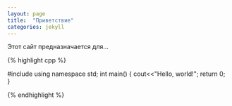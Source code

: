 ```yaml
---
layout: page
title:  "Приветствие"
categories: jekyll
---
```

Этот сайт предназначается для...

{% highlight cpp %}

#include <iostream>
using namespace std;
int main()
  {
  cout<<"Hello, world!";
  return 0;
  }

{% endhighlight %}
